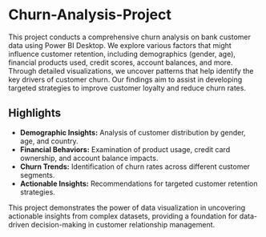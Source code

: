 # Churn-Analysis-Project

This project conducts a comprehensive churn analysis on bank customer data using Power BI Desktop. We explore various factors that might influence customer retention, including demographics (gender, age), financial products used, credit scores, account balances, and more. Through detailed visualizations, we uncover patterns that help identify the key drivers of customer churn. Our findings aim to assist in developing targeted strategies to improve customer loyalty and reduce churn rates.

## Highlights

- **Demographic Insights:** Analysis of customer distribution by gender, age, and country.
- **Financial Behaviors:** Examination of product usage, credit card ownership, and account balance impacts.
- **Churn Trends:** Identification of churn rates across different customer segments.
- **Actionable Insights:** Recommendations for targeted customer retention strategies.

This project demonstrates the power of data visualization in uncovering actionable insights from complex datasets, providing a foundation for data-driven decision-making in customer relationship management.


